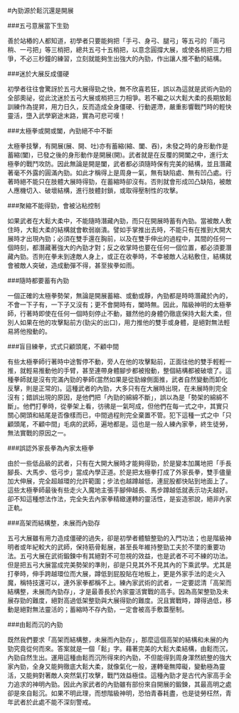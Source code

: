 #內勁源於鬆沉還是開展

###五弓意展當下生勁

善於站樁的人都知道，初學者只要能夠把「手弓、身弓、腿弓」等五弓的「兩弓稍、一弓把」等三梢把，總共五弓十五梢把，以意念圓撐大展，或使各梢把三力相爭，不必三秒鐘的練習，立刻就能夠生出強大的內勁，作出讓人推不動的結構。

###迷於大展反成僵硬

初學者往往會驚訝於五弓大展得勁之快，無不欣喜若狂，誤以為這就是武術內勁的全部奧祕，從此沈迷於五弓大展或梢把三力相爭。若不繼之以大鬆大柔的長期放鬆訓練作為提昇，用力日久，反而造成全身僵硬、行動遲滯，嚴重影響戰鬥時的輕快靈活，墮入武學窮途末路，實為可悲可嘆！

###太極拳或開或闔，內勁絕不中不斷

太極拳技擊，有開展(展、開、吐)亦有蓄縮(縮、闔、吞)，未發之時的身形動作是蓄縮(闔)，已發之後的身形動作是開展(開)。武者就是在反覆的開闔之中，進行太極拳的戰鬥攻防。因此無論是開是闔，武者都必須隨時保有完美的結構，並且潛藏著毫不外露的圓滿內勁。如此才稱得上是周身一氣，無有缺陷處、無有凹凸處。行著時絕不能只在肢體大展時得勁，在蓄縮時卻沒有。否則就會形成凹凸缺陷，被敵人應機切入、破壞結構，進行肢體封鎖，或取得壓制性的攻擊。

###聚縮不能得勁，會被沾粘控制

如果武者在大鬆大柔中，不能隨時潛藏內勁，而只在開展時蓄有內勁。當被敵人敷住時，大鬆大柔的結構就會軟弱崩潰。譬如手掌推出去時，不能只有在推到大開大展時才出現內勁；必須在雙手還在胸前，以及在雙手伸出的過程中，其間的任何一個時刻，都潛藏著強大的內勁才對；反之收掌時也要在任何一個位置，都必須要潛藏內勁。否則在拳未到達敵人身上，或正在收拳時，不幸被敵人沾粘敷住，結構就會被敵人突破，造成動彈不得，甚至挨拳如雨。

###隨時都要蓄有內勁

一個正確的太極拳勢架，無論是開展蓄縮、或動或靜，內勁都是時時潛藏於內的，不會一下子有，一下子又沒有；更不會開時有，闔時無。因此，階級神明的太極拳師，行著時即使在任何一個時刻停止不動，雖然他的身體仍徹底保持大鬆大柔，但別人如果在他的攻擊點前方(勁尖的出口)，用力推他的雙手或身體，是絕對無法輕易將他撥動的。

###盲目練拳，式式只顧頭尾，不顧中間

有些太極拳師行著時中途暫停不動，旁人在他的攻擊點前，正面往他的雙手輕輕一推，就輕易推動他的手臂，甚至連帶身體腳步都被撥動，整個結構都被破壞了。這種拳師就是沒有完滿內勁的拳師(當然如果是從勁線側面推，武者自然變動而卸化反擊，則是正常的)。這種武者的內勁，大多只有在大展時出現，在未展時則完全沒有；錯誤出現的原因，是他們把「內勁的綿綿不斷」，誤以為是「勢架的綿綿不斷」。他們打拳時，從拳架上看，彷彿是一氣呵成，但他們在每一式之中，其實只關心開頭和結尾是否像樣而已，中間過程則完全棄置不管。犯下這種一式之中「只顧頭尾，不顧中間」毛病的武師，遍地都是。這也是一般人練內家拳，終生徒勞，無法實戰的原因之一。

###誤認外家長拳為內家太極拳

由於一些低品級的武者，只有在大開大展時才能夠得勁，於是變本加厲地把「手長腳長、大馬步、低弓步」當成內學正道。於是把太極拳打成了外家長拳，雙手儘量加大伸展，完全超越環的允許範圍；步法也越蹲越低，連屁股都快貼到地面上了。這些太極拳師最後有些走火入魔地主張手腳伸越長、馬步蹲越低就表示功夫越好。卻不知這種想法作法，完全失去內家拳精緻運轉的靈活性，是妄造邪說，絕非內家正軌。

###高架而結構整，未展而內勁存

五弓大展雖有用力造成僵硬的過失，卻是初學者體驗整勁的入門功法；也是階級神明者或年紀較大的武師，保持筋骨鬆展，甚至長年維持整勁工夫於不墜的重要功法。五弓大展在武術鍛鍊中有其絕對不可忽視的效益，也是武者不可不練的功法。但是把五弓大展當成完美勢架的準則，卻是只見其外不見其內的下乘武學。尤其是打拳時，伸手跨越環位而大展，蹲低到屁股貼在地板上，更是外家手法的走火入魔，稱特技還可以，連外家拳都稱不上。練內家武術的武者，一定要認清「高架而結構整，未展而內勁存」，才是最善長於內家靈活實戰的高手。因為高架整勁及未展存勁的難度，絕對高過低架整勁與大展得勁的難度。況且實戰時，蹲得過低，移動是絕對無法靈活的；蓄縮時不存內勁，一定會被高手敷蓋壓制。

###由鬆而沉的內勁

既然我們要求「高架而結構整，未展而內勁存」，那麼這個高架的結構和未展的內勁究竟從何而來。答案就是一個「鬆」字。藉著完美的大鬆大柔結構，由鬆而沉，內勁自然生出。運用這種由鬆而沉所得來的內勁，不但能得到周身渾然統整的強大家內勁，全身又能夠徹底大鬆大柔，就像氣化一般，運轉毫無障礙，變動極為靈活，又能夠對著敵人突然氣打攻擊，戰鬥效益極佳。這種內勁才是古代內家高手全力追求的神明內勁。因此內家武者的內勁雖有部份來自開展的鍛鍊，其最高明之處卻是來自鬆沉。如果不明此理，而想階級神明，恐怕青春耗盡，也是徒勞枉然，青年武者於此處不能不深刻警戒。